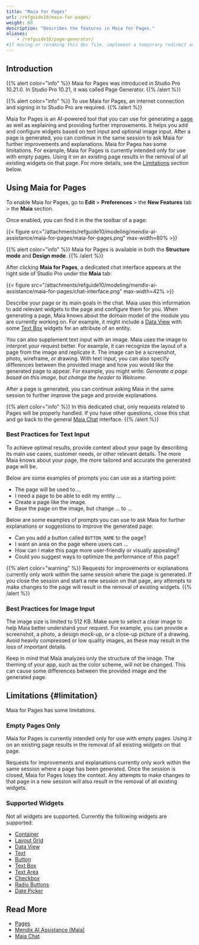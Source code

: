 ```yaml
---
title: "Maia for Pages"
url: /refguide10/maia-for-pages/
weight: 60
description: "Describes the features in Maia for Pages."
aliases:
    - /refguide10/page-generator/
#If moving or renaming this doc file, implement a temporary redirect and let the respective team know they should update the URL in the product. See Mapping to Products for more details.
---
```


## Introduction

{{% alert color="info" %}}
Maia for Pages was introduced in Studio Pro 10.21.0. In Studio Pro 10.21, it was called Page Generator.
{{% /alert %}}

{{% alert color="info" %}}
To use Maia for Pages, an internet connection and signing in to Studio Pro are required.
{{% /alert %}}

Maia for Pages is an AI-powered tool that you can use for generating a [page](/refguide10/page/) as well as explaining and providing further improvements. It helps you add and configure widgets based on text input and optional image input. After a page is generated, you can continue in the same session to ask Maia for further improvements and explanations. Maia for Pages has some limitations. For example, Maia for Pages is currently intended only for use with empty pages. Using it on an existing page results in the removal of all existing widgets on that page. For more details, see the [Limitations](#limitation) section below.

## Using Maia for Pages

To enable Maia for Pages, go to **Edit** > **Preferences** > the **New Features** tab > the **Maia** section.

Once enabled, you can find it in the the toolbar of a page:

{{< figure src="/attachments/refguide10/modeling/mendix-ai-assistance/maia-for-pages/maia-for-pages.png" max-width=80% >}}

{{% alert color="info" %}}
Maia for Pages is available in both the **Structure mode** and **Design mode**.
{{% /alert %}}

After clicking **Maia for Pages**, a dedicated chat interface appears at the right side of Studio Pro under the **Maia** tab:

{{< figure src="/attachments/refguide10/modeling/mendix-ai-assistance/maia-for-pages/chat-interface.png" max-width=42% >}}

Describe your page or its main goals in the chat. Maia uses this information to add relevant widgets to the page and configure them for you. When generating a page, Maia knows about the domain model of the module you are currently working on. For example, it might include a [Data View](/refguide10/data-view/) with some [Text Box](/refguide10/text-box/) widgets for an attribute of an entity.

You can also supplement text input with an image. Maia uses the image to interpret your request better. For example, it can recognize the layout of a page from the image and replicate it. The image can be a screenshot, photo, wireframe, or drawing. With text input, you can also specify differences between the provided image and how you would like the generated page to appear. For example, you might write: *Generate a page based on this image, but change the header to Welcome.*

After a page is generated, you can continue asking Maia in the same session to further improve the page and provide explanations.

{{% alert color="info" %}}
In this dedicated chat, only requests related to Pages will be properly handled. If you have other questions, close this chat and go back to the general [Maia Chat](/refguide10/maia-chat/) interface.
{{% /alert %}}

### Best Practices for Text Input

To achieve optimal results, provide context about your page by describing its main use cases, customer needs, or other relevant details. The more Maia knows about your page, the more tailored and accurate the generated page will be.

Below are some examples of prompts you can use as a starting point:

* The page will be used to ...
* I need a page to be able to edit my entity ...
* Create a page like the image.
* Base the page on the image, but change ... to ...

Below are some examples of prompts you can use to ask Maia for further explanations or suggestions to improve the generated page:

* Can you add a button called `BUTTON_NAME` to the page?
* I want an area on the page where users can ...
* How can I make this page more user-friendly or visually appealing?
* Could you suggest ways to optimize the performance of this page?

{{% alert color="warning" %}}
Requests for improvements or explanations currently only work within the same session where the page is generated. If you close the session and start a new session on that page, any attempts to make changes to the page will result in the removal of existing widgets.
{{% /alert %}}

### Best Practices for Image Input

The image size is limited to 512 KB. Make sure to select a clear image to help Maia better understand your request. For example, you can provide a screenshot, a photo, a design mock-up, or a close-up picture of a drawing. Avoid heavily compressed or low quality images, as these may result in the loss of important details.

Keep in mind that Maia analyzes only the structure of the image. The theming of your app, such as the color scheme, will not be changed. This can cause some differences between the provided image and the generated page.

## Limitations {#limitation}

Maia for Pages has some limitations.

### Empty Pages Only

Maia for Pages is currently intended only for use with empty pages. Using it on an existing page results in the removal of all existing widgets on that page. 

Requests for improvements and explanations currently only work within the same session where a page has been generated. Once the session is closed, Maia for Pages loses the context. Any attempts to make changes to that page in a new session will also result in the removal of all existing widgets.

### Supported Widgets

Not all widgets are supported. Currently the following widgets are supported:

* [Container](/refguide10/container/)
* [Layout Grid](/refguide10/layout-grid/)
* [Data View](/refguide10/data-view/)
* [Text](/refguide10/text/)
* [Button](/refguide10/button-widgets/)
* [Text Box](/refguide10/text-box/)
* [Text Area](/refguide10/text-area/)
* [Checkbox](/refguide10/check-box/)
* [Radio Buttons](/refguide10/radio-buttons/)
* [Date Picker](/refguide10/date-picker/)

## Read More

* [Pages](/refguide10/page/)
* [Mendix AI Assistance (Maia)](/refguide10/mendix-ai-assistance/)
* [Maia Chat](/refguide10/maia-chat/)
